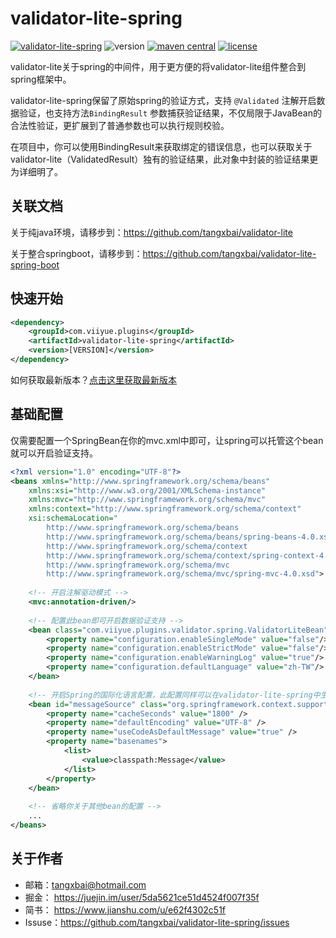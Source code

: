 # validator-lite-spring
[![validator-lite-spring](https://img.shields.io/badge/plugin-validator--lite--spring-green)](https://github.com/tangxbai/mybatis-mappe-spring) ![version](https://img.shields.io/badge/release-1.0.0-blue) [![maven central](https://img.shields.io/badge/maven%20central-1.0.0-brightgreen)](https://maven-badges.herokuapp.com/maven-central/org.mybatis/mybatis) [![license](https://img.shields.io/badge/license-Apache%202.0-blue)](http://www.apache.org/licenses/LICENSE-2.0.html)

validator-lite关于spring的中间件，用于更方便的将validator-lite组件整合到spring框架中。

validator-lite-spring保留了原始spring的验证方式，支持 `@Validated` 注解开启数据验证，也支持方法`BindingResult` 参数捕获验证结果，不仅局限于JavaBean的合法性验证，更扩展到了普通参数也可以执行规则校验。

在项目中，你可以使用BindingResult来获取绑定的错误信息，也可以获取关于validator-lite（ValidatedResult）独有的验证结果，此对象中封装的验证结果更为详细明了。



## 关联文档

关于纯java环境，请移步到：https://github.com/tangxbai/validator-lite

关于整合springboot，请移步到：https://github.com/tangxbai/validator-lite-spring-boot



## 快速开始

```xml
<dependency>
    <groupId>com.viiyue.plugins</groupId>
    <artifactId>validator-lite-spring</artifactId>
    <version>[VERSION]</version>
</dependency>
```

如何获取最新版本？[点击这里获取最新版本](https://search.maven.org/search?q=g:com.viiyue.plugins%20AND%20a:validator-lite-spring&core=gav)



## 基础配置

仅需要配置一个SpringBean在你的mvc.xml中即可，让spring可以托管这个bean就可以开启验证支持。

```xml
<?xml version="1.0" encoding="UTF-8"?>
<beans xmlns="http://www.springframework.org/schema/beans"
	xmlns:xsi="http://www.w3.org/2001/XMLSchema-instance" 
	xmlns:mvc="http://www.springframework.org/schema/mvc" 
	xmlns:context="http://www.springframework.org/schema/context"
	xsi:schemaLocation="
		http://www.springframework.org/schema/beans 
		http://www.springframework.org/schema/beans/spring-beans-4.0.xsd
		http://www.springframework.org/schema/context 
		http://www.springframework.org/schema/context/spring-context-4.0.xsd
		http://www.springframework.org/schema/mvc 
		http://www.springframework.org/schema/mvc/spring-mvc-4.0.xsd">
    
    <!-- 开启注解驱动模式 -->
    <mvc:annotation-driven/>
    
    <!-- 配置此bean即可开启数据验证支持 -->
    <bean class="com.viiyue.plugins.validator.spring.ValidatorLiteBean" primary="true">
        <property name="configuration.enableSingleMode" value="false"/>
        <property name="configuration.enableStrictMode" value="false"/>
        <property name="configuration.enableWarningLog" value="true"/>
        <property name="configuration.defaultLanguage" value="zh-TW"/>
    </bean>
    
    <!-- 开启Spring的国际化语言配置，此配置同样可以在validator-lite-spring中生效 -->
    <bean id="messageSource" class="org.springframework.context.support.ResourceBundleMessageSource">
		<property name="cacheSeconds" value="1800" />
		<property name="defaultEncoding" value="UTF-8" />
		<property name="useCodeAsDefaultMessage" value="true" />
		<property name="basenames">
			<list>
				<value>classpath:Message</value>
			</list>
		</property>
	</bean>
    
    <!-- 省略你关于其他bean的配置 -->
    ...
</beans>
```



## 关于作者

- 邮箱：tangxbai@hotmail.com
- 掘金： https://juejin.im/user/5da5621ce51d4524f007f35f
- 简书： https://www.jianshu.com/u/e62f4302c51f
- Issuse：https://github.com/tangxbai/validator-lite-spring/issues
